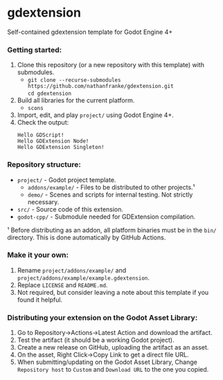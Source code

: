 # gdextension

Self-contained gdextension template for Godot Engine 4+

### Getting started:
1. Clone this repository (or a new repository with this template) with submodules.
    - `git clone --recurse-submodules https://github.com/nathanfranke/gdextension.git` \
      `cd gdextension`
2. Build all libraries for the current platform.
    - `scons`
3. Import, edit, and play `project/` using Godot Engine 4+.
4. Check the output:
   ```
   Hello GDScript!
   Hello GDExtension Node!
   Hello GDExtension Singleton!
   ```

### Repository structure:
- `project/` - Godot project template.
  - `addons/example/` - Files to be distributed to other projects.¹
  - `demo/` - Scenes and scripts for internal testing. Not strictly necessary.
- `src/` - Source code of this extension.
- `godot-cpp/` - Submodule needed for GDExtension compilation.

¹ Before distributing as an addon, all platform binaries must be in the `bin/` directory. This is done automatically by GitHub Actions.

### Make it your own:
1. Rename `project/addons/example/` and `project/addons/example/example.gdextension`.
2. Replace `LICENSE` and `README.md`.
3. Not required, but consider leaving a note about this template if you found it helpful.

### Distributing your extension on the Godot Asset Library:
1. Go to Repository→Actions→Latest Action and download the artifact.
2. Test the artifact (it should be a working Godot project).
3. Create a new release on GitHub, uploading the artifact as an asset.
4. On the asset, Right Click→Copy Link to get a direct file URL.
5. When submitting/updating on the Godot Asset Library, Change `Repository host` to `Custom` and `Download URL` to the one you copied.
